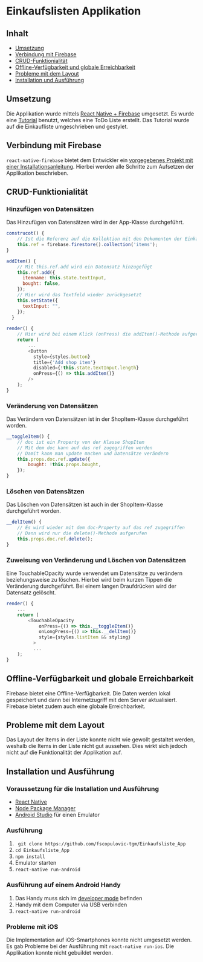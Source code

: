 # Einkaufslisten Applikation
## Inhalt
* [Umsetzung](https://github.com/fscopulovic-tgm/Einkaufsliste_App/blob/master/README.md#umsetzung)
* [Verbindung mit Firebase](https://github.com/fscopulovic-tgm/Einkaufsliste_App/blob/master/README.md#verbindung-mit-firebase)
* [CRUD-Funktionialität](https://github.com/fscopulovic-tgm/Einkaufsliste_App/blob/master/README.md#crud-funktionialität)
* [Offline-Verfügbarkeit und globale Erreichbarkeit](https://github.com/fscopulovic-tgm/Einkaufsliste_App/blob/master/README.md#offline-verfügbarkeit-und-globale-erreichbarkeit)
* [Probleme mit dem Layout](https://github.com/fscopulovic-tgm/Einkaufsliste_App/blob/master/README.md#probleme-mit-dem-layout)
* [Installation und Ausführung](https://github.com/fscopulovic-tgm/Einkaufsliste_App/blob/master/README.md#installation-und-ausführung)
## Umsetzung
Die Applikation wurde mittels [React Native + Firebase](https://github.com/invertase/react-native-firebase) umgesetzt. Es wurde eine [Tutorial](https://blog.invertase.io/getting-started-with-cloud-firestore-on-react-native-b338fb6525b9) benutzt, welches eine ToDo Liste erstellt. Das Tutorial wurde auf die Einkaufliste umgeschrieben und gestylet.
## Verbindung mit Firebase
```react-native-firebase``` bietet dem Entwickler ein [vorgegebenes Projekt mit einer Installationsanleitung](https://github.com/invertase/react-native-firebase-starter). Hierbei werden alle Schritte zum Aufsetzen der Applikation beschrieben.
## CRUD-Funktionialität
### Hinzufügen von Datensätzen
Das Hinzufügen von Datensätzen wird in der App-Klasse durchgeführt.
```JavaScript
construcot() {
    // Ist die Referenz auf die Kollektion mit den Dokumenten der Einkaufsliste
    this.ref = firebase.firestore().collection('items');
}

addItem() {
    // Mit this.ref.add wird ein Datensatz hinzugefügt
    this.ref.add({
      itemname: this.state.textInput,
      bought: false,
    });
    // Hier wird das Textfeld wieder zurückgesetzt
    this.setState({
      textInput: "",
    });
  }
  
render() {
    // Hier wird bei einem Klick (onPress) die addItem()-Methode aufgerufen
    return (
        ...
        <Button
          style={styles.button}
          title={'Add shop item'}
          disabled={!this.state.textInput.length}
          onPress={() => this.addItem()}
        />
    );
}
```
### Veränderung von Datensätzen
Das Verändern von Datensätzen ist in der ShopItem-Klasse durchgeführt worden.
```JavaScript
__toggleItem() {
    // doc ist ein Property von der Klasse ShopItem
    // Mit dem doc kann auf das ref zugegriffen werden
    // Damit kann man update machen und Datensätze verändern
    this.props.doc.ref.update({
        bought: !this.props.bought,
    });
}
```
### Löschen von Datensätzen
Das Löschen von Datensätzen ist auch in der ShopItem-Klasse durchgeführt worden.
```JavaScript
__delItem() {
    // Es wird wieder mit dem doc-Property auf das ref zugegriffen
    // Dann wird nur die delete()-Methode aufgerufen
    this.props.doc.ref.delete();
}
```
### Zuweisung von Veränderung und Löschen von Datensätzen
Eine TouchableOpacity wurde verwendet um Datensätze zu verändern beziehungsweise zu löschen. Hierbei wird beim kurzen Tippen die Veränderung durchgeführt. Bei einem langen Draufdrücken wird der Datensatz gelöscht.
```JavaScript
render() {
    ...
    return (
        <TouchableOpacity
            onPress={() => this.__toggleItem()}
            onLongPress={() => this.__delItem()}
            style={styles.listItem && styling}
          >
          ...
    );
}
```
## Offline-Verfügbarkeit und globale Erreichbarkeit
Firebase bietet eine Offline-Verfügbarkeit. Die Daten werden lokal gespeichert und dann bei Internetzugriff mit dem Server aktualisiert.
Firebase bietet zudem auch eine globale Erreichbarkeit.
## Probleme mit dem Layout
Das Layout der Items in der Liste konnte nicht wie gewollt gestaltet werden, weshalb die Items in der Liste nicht gut aussehen. Dies wirkt sich jedoch nicht auf die Funktionalität der Applikation auf.
## Installation und Ausführung
### Voraussetzung für die Installation und Ausführung
* [React Native](https://facebook.github.io/react-native/)
* [Node Package Manager](https://www.npmjs.com)
* [Android Studio](https://developer.android.com/studio/index.html) für einen Emulator
### Ausführung
1. ``` git clone https://github.com/fscopulovic-tgm/Einkaufsliste_App```
2. ```cd Einkaufsliste_App```
3. ```npm install```
4. Emulator starten
5. ```react-native run-android```
### Ausführung auf einem Android Handy
1. Das Handy muss sich im [developer mode](https://www.greenbot.com/article/2457986/android/how-to-enable-developer-options-on-your-android-phone-or-tablet.html) befinden
2. Handy mit dem Computer via USB verbinden
3. ```react-native run-android```
### Probleme mit iOS
Die Implementation auf iOS-Smartphones konnte nicht umgesetzt werden. Es gab Probleme bei der Ausführung mit ```react-native run-ios```. Die Applikation konnte nicht gebuildet werden.